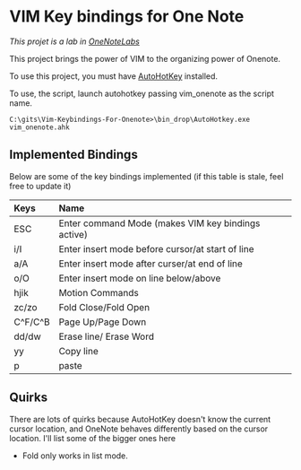 VIM Key bindings for One Note
====
*This projet is a lab in [OneNoteLabs](https://github.com/idvorkin/OneNoteLabs/wiki)*

This project brings the power of VIM to the organizing power of Onenote. 

To use this project, you must have [AutoHotKey](http://www.autohotkey.com/) installed. 

To use, the script, launch autohotkey passing vim_onenote as the script name.

```
C:\gits\Vim-Keybindings-For-Onenote>\bin_drop\AutoHotkey.exe vim_onenote.ahk
```

Implemented Bindings
-----
Below are some of the key bindings implemented (if this table is stale, feel free to update it)

| Keys | Name|
|:------|:----|
|ESC | Enter command Mode (makes VIM key bindings active)|
|i/I| Enter insert mode before cursor/at start of line |
|a/A|Enter insert mode after curser/at end of line|
|o/O|Enter insert mode on line below/above|
| hjik | Motion Commands|
| zc/zo| Fold Close/Fold Open|
|C^F/C^B|Page Up/Page Down|
|dd/dw|Erase line/ Erase Word|
|yy|Copy line|
|p|paste|

Quirks
-----
There are lots of quirks because AutoHotKey doesn't know the current cursor location, and OneNote behaves differently based on the cursor location. I'll list some of the bigger ones here
* Fold only works in list mode.
